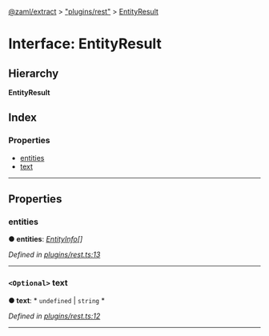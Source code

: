 [@zaml/extract](../README.md) > ["plugins/rest"](../modules/_plugins_rest_.md) > [EntityResult](../interfaces/_plugins_rest_.entityresult.md)

# Interface: EntityResult

## Hierarchy

**EntityResult**

## Index

### Properties

* [entities](_plugins_rest_.entityresult.md#entities)
* [text](_plugins_rest_.entityresult.md#text)

---

## Properties

<a id="entities"></a>

###  entities

**● entities**: *[EntityInfo](_types_.entityinfo.md)[]*

*Defined in [plugins/rest.ts:13](https://github.com/nexushubs/zaml-lang/blob/42220f0/packages/zaml-extract/src/plugins/rest.ts#L13)*

___
<a id="text"></a>

### `<Optional>` text

**● text**: * `undefined` &#124; `string`
*

*Defined in [plugins/rest.ts:12](https://github.com/nexushubs/zaml-lang/blob/42220f0/packages/zaml-extract/src/plugins/rest.ts#L12)*

___

